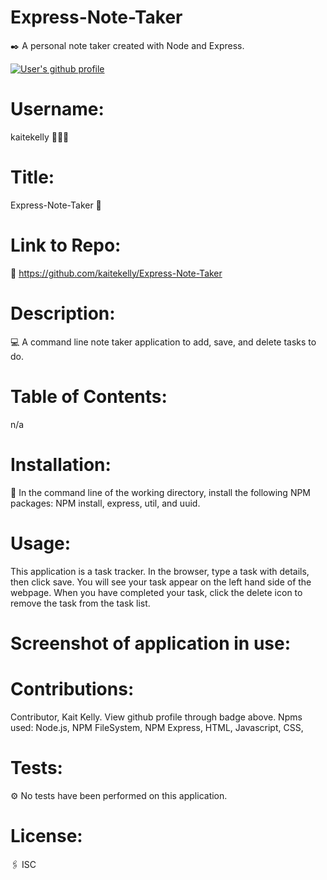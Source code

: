 # Express-Note-Taker
✒️ A personal note taker created with Node and Express.

<a href="https://github.com/kaitekelly"><img src="https://img.shields.io/badge/Github%20page-kaitekelly-1abc9c.svg" alt="User's github profile"></a>

<!-- ![alt text](https://github.com/kaitekelly.png) -->

# Username: 
kaitekelly 👩🏻‍💻

# Title:
Express-Note-Taker 📝 

# Link to Repo:
🚀 https://github.com/kaitekelly/Express-Note-Taker

# Description:
💻 A command line note taker application to add, save, and delete tasks to do. 

# Table of Contents: 
n/a

# Installation: 
💾 In the command line of the working directory, install the following NPM packages: NPM install, express, util, and uuid.

# Usage: 
This application is a task tracker. In the browser, type a task with details, then click save. You will see your task appear on the left hand side of the webpage. When you have completed your task, click the delete icon to remove the task from the task list. 

# Screenshot of application in use:

# Contributions: 
Contributor, Kait Kelly. View github profile through badge above. 
Npms used: Node.js, NPM FileSystem, NPM Express, HTML, Javascript, CSS, 

# Tests: 
⚙️ No tests have been performed on this application. 

# License: 
🖇 ISC



